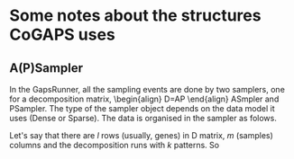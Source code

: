 # Some notes about the structures CoGAPS uses

## A(P)Sampler
In the GapsRunner, all the sampling events are done by two samplers, one for a decomposition matrix, 
\begin{align}
D=AP
\end{align}
ASmpler and PSampler. The type of the sampler object depends on the data model it uses (Dense or Sparse).
The data is organised in the sampler as folows.

Let's say that there are $l$ rows (usually, genes) in D matrix, $m$ (samples) columns and the decomposition runs with $k$ patterns. So  

